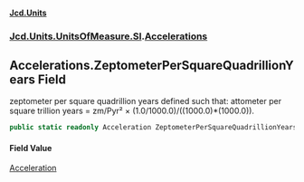 #### [Jcd.Units](index.md 'index')
### [Jcd.Units.UnitsOfMeasure.SI](Jcd.Units.UnitsOfMeasure.SI.md 'Jcd.Units.UnitsOfMeasure.SI').[Accelerations](Accelerations.md 'Jcd.Units.UnitsOfMeasure.SI.Accelerations')

## Accelerations.ZeptometerPerSquareQuadrillionYears Field

zeptometer per square quadrillion years defined such that: attometer per square trillion years = zm/Pyr² ×
(1.0/1000.0)/((1000.0)*(1000.0)).

```csharp
public static readonly Acceleration ZeptometerPerSquareQuadrillionYears;
```

#### Field Value
[Acceleration](Acceleration.md 'Jcd.Units.UnitTypes.Acceleration')